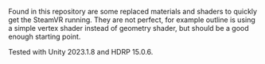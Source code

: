 Found in this repository are some replaced materials and shaders to quickly get the SteamVR running. They are not perfect, for example outline is using a simple vertex shader instead of geometry shader, but should be a good enough starting point.

Tested with Unity 2023.1.8 and HDRP 15.0.6.